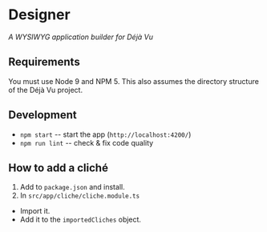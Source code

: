 # Designer
*A WYSIWYG application builder for Déjà Vu*

## Requirements
You must use Node 9 and NPM 5. This also assumes the directory structure of the Déjà Vu project.

## Development
- `npm start` -- start the app (`http://localhost:4200/`)
- `npm run lint` -- check & fix code quality

## How to add a cliché
1. Add to `package.json` and install.
2. In `src/app/cliche/cliche.module.ts`
  - Import it.
  - Add it to the `importedCliches` object.
